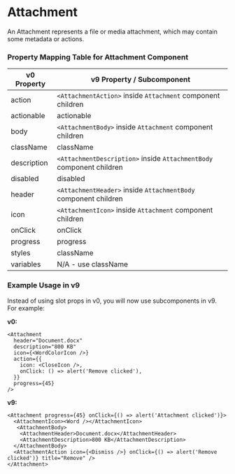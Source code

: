 # Attachment

An Attachment represents a file or media attachment, which may contain some metadata or actions.

### Property Mapping Table for Attachment Component

| v0 Property | v9 Property / Subcomponent                                           |
| ----------- | -------------------------------------------------------------------- |
| action      | `<AttachmentAction>` inside `Attachment` component children          |
| actionable  | actionable                                                           |
| body        | `<AttachmentBody>` inside `Attachment` component children            |
| className   | className                                                            |
| description | `<AttachmentDescription>` inside `AttachmentBody` component children |
| disabled    | disabled                                                             |
| header      | `<AttachmentHeader>` inside `AttachmentBody` component children      |
| icon        | `<AttachmentIcon>` inside `Attachment` component children            |
| onClick     | onClick                                                              |
| progress    | progress                                                             |
| styles      | className                                                            |
| variables   | N/A - use className                                                  |

### Example Usage in v9

Instead of using slot props in v0, you will now use subcomponents in v9. For example:

**v0:**

```
<Attachment
  header="Document.docx"
  description="800 KB"
  icon={<WordColorIcon />}
  action={{
    icon: <CloseIcon />,
    onClick: () => alert('Remove clicked'),
  }}
  progress={45}
/>
```

**v9:**

```
<Attachment progress={45} onClick={() => alert('Attachment clicked')}>
  <AttachmentIcon><Word /></AttachmentIcon>
   <AttachmentBody>
    <AttachmentHeader>Document.docx</AttachmentHeader>
    <AttachmentDescription>800 KB</AttachmentDescription>
  </AttachmentBody>
  <AttachmentAction icon={<Dismiss />} onClick={() => alert('Remove clicked')} title="Remove" />
</Attachment>
```
